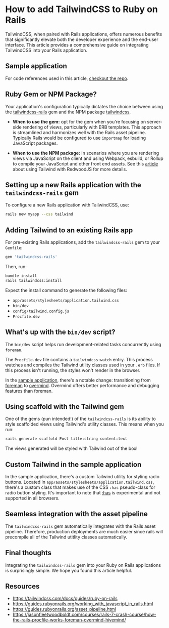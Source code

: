 # How to add TailwindCSS to Ruby on Rails

TailwindCSS, when paired with Rails applications, offers numerous benefits that significantly elevate both the developer experience and the end-user interface. This article provides a comprehensive guide on integrating TailwindCSS into your Rails application.

## Sample application

For code references used in this article, [checkout the repo](https://github.com/CodingZeal/dont-bail-on-rails-tailwind).

## Ruby Gem or NPM Package?

Your application's configuration typically dictates the choice between using the [tailwindcss-rails](https://github.com/rails/tailwindcss-rails) gem and the NPM package [tailwindcss](https://github.com/tailwindlabs/tailwindcss).

- **When to use the gem:** opt for the gem when you're focusing on server-side rendering of views, particularly with ERB templates. This approach is streamlined and harmonizes well with the Rails asset pipeline. Typically Rails would be configured to use `importmap` for loading JavaScript packages.

- **When to use the NPM package:** in scenarios where you are rendering views via JavaScript on the client and using Webpack, esbuild, or Rollup to compile your JavaScript and other front end assets. See this [article](https://www.codingzeal.com/post/tailwind-is-a-popular-library-here-is-how-to-add-it-to-redwoodjs) about using Tailwind with RedwoodJS for more details.

## Setting up a new Rails application with the `tailwindcss-rails` gem

To configure a new Rails application with TailwindCSS, use:

```bash
rails new myapp --css tailwind
```

## Adding Tailwind to an existing Rails app

For pre-existing Rails applications, add the `tailwindcss-rails` gem to your `Gemfile`:

```ruby
gem 'tailwindcss-rails'
```

Then, run:

```bash
bundle install
rails tailwindcss:install
```

Expect the install command to generate the following files:

- `app/assets/stylesheets/application.tailwind.css`
- `bin/dev`
- `config/tailwind.config.js`
- `Procfile.dev`

## What's up with the `bin/dev` script?

The `bin/dev` script helps run development-related tasks concurrently using `foreman`.

The `Procfile.dev` file contains a `tailwindcss:watch` entry. This process watches and compiles the Tailwind utility classes used in your `.erb` files. If this process isn't running, the styles won't render in the browser.

In the [sample application](https://github.com/CodingZeal/dont-bail-on-rails-tailwind), there's a notable change: transitioning from [foreman](https://www.theforeman.org/) to [overmind](https://github.com/DarthSim/overmind). Overmind offers better performance and debugging features than foreman.

## Using scaffold with the Tailwind gem

One of the gems (pun intended!) of the `tailwindcss-rails` is its ability to style scaffolded views using Tailwind's utility classes. This means when you run:

```bash
rails generate scaffold Post title:string content:text
```

The views generated will be styled with Tailwind out of the box!

## Custom Tailwind in the sample application

In the sample application, there's a custom Tailwind utility for styling radio buttons. Located in `app/assets/stylesheets/application.tailwind.css`, there's a custom class that makes use of the CSS `:has` pseudo-class for radio button styling. It's important to note that [:has](https://developer.mozilla.org/en-US/docs/Web/CSS/:has#browser_compatibility) is experimental and not supported in all browsers.

## Seamless integration with the asset pipeline

The `tailwindcss-rails` gem automatically integrates with the Rails asset pipeline. Therefore, production deployments are much easier since rails will precompile all of the Tailwind utitlity classes automatically.

## Final thoughts

Integrating the `tailwindcss-rails` gem into your Ruby on Rails applications is surprisingly simple. We hope you found this article helpful.

## Resources

- https://tailwindcss.com/docs/guides/ruby-on-rails
- https://guides.rubyonrails.org/working_with_javascript_in_rails.html
- https://guides.rubyonrails.org/asset_pipeline.html
- https://jasonfleetwoodboldt.com/courses/rails-7-crash-course/how-the-rails-procfile-works-foreman-overmind-hivemind/
